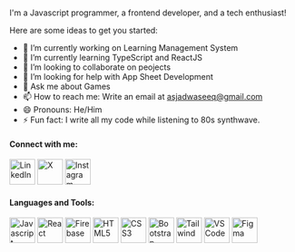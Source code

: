 <!-- ## Hi there 👋 -->
<img src="https://github.com/user-attachments/assets/fc751bc0-0ad2-49d1-bab9-d364b12c393a" alt=""/>
<br><br>

I'm a Javascript programmer, a frontend developer, and a tech enthusiast!

Here are some ideas to get you started:

- 🔭 I’m currently working on Learning Management System
- 🌱 I’m currently learning TypeScript and ReactJS
- 👯 I’m looking to collaborate on peojects
- 🤔 I’m looking for help with App Sheet Development
- 💬 Ask me about Games
- 📫 How to reach me: Write an email at asjadwaseeq@gmail.com
- 😄 Pronouns: He/Him
- ⚡ Fun fact: I write all my code while listening to 80s synthwave.

#### Connect with me:
<a href="https://www.linkedin.com/in/asjad-waseeq-74a312136/" target="_blank"><img src="https://github.com/user-attachments/assets/725ce109-9598-4575-ae48-682bf52d5524" alt="LinkedIn" width="45"/></a>
<a href="https://x.com/AsjadWaseeq" target="_blank"><img src="https://github.com/user-attachments/assets/e63498ce-11e1-436d-aa55-36a43b97b78b" alt="X" width="45"/></a>
<a href="https://www.instagram.com/itsasjadwaseeq/" target="_blank"><img src="https://github.com/user-attachments/assets/f2996eda-6cac-49e7-b12f-c77f20037ef5" alt="Instagram" width="45"/></a>

#### Languages and Tools:
<img src="https://github.com/user-attachments/assets/4ff70f78-efcc-4a4c-920f-e877867873c3" alt="Javascript" width="45"/>
<img src="https://github.com/user-attachments/assets/809c0762-9d3e-4fd5-92e4-49a9541b3781" alt="React" width="45"/>
<img src="https://github.com/user-attachments/assets/98924945-7523-4317-9d6b-d783cb80196d" alt="Firebase" width="45"/>
<img src="https://github.com/user-attachments/assets/5e8b7809-605d-47fe-ba33-f2aa71237a72" alt="HTML5" width="45"/>
<img src="https://github.com/user-attachments/assets/6c4892e3-719a-4259-8b1b-10355fa3aac1" alt="CSS3" width="45"/>
<img src="https://github.com/user-attachments/assets/5ab57b00-fc76-4b06-b736-b1a6443f179d" alt="Bootstrap" width="45"/>
<img src="https://github.com/user-attachments/assets/90ecb895-c9d2-403f-a350-c959f646d1c7" alt="Tailwind" width="45"/>
<img src="https://github.com/user-attachments/assets/c1cea383-0470-4156-960f-7c8069914228" alt="VSCode" width="45"/>
<img src="https://github.com/user-attachments/assets/224ffdcb-8b2b-4b4c-9801-861fdf954148" alt="Figma" width="45"/>
<!--<img src="" alt="" width="45"/>-->
